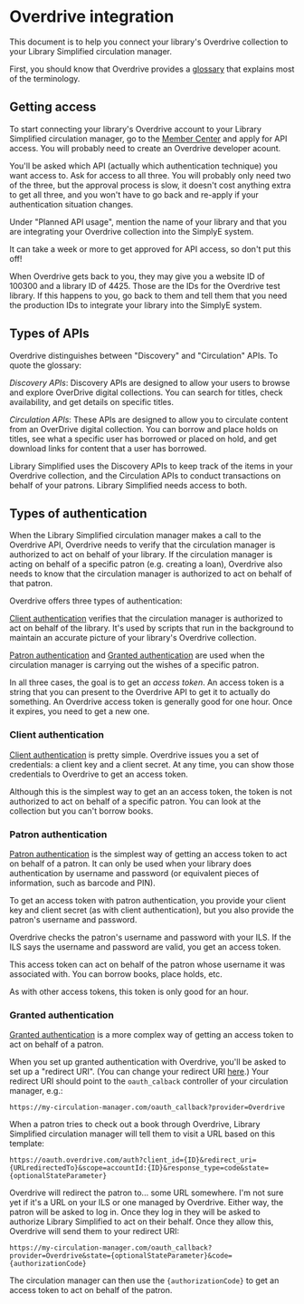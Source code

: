 # Overdrive integration

This document is to help you connect your library's Overdrive
collection to your Library Simplified circulation manager.

First, you should know that Overdrive provides a
[glossary](https://developer.overdrive.com/docs/reference-guide) that
explains most of the terminology.

## Getting access

To start connecting your library's Overdrive account to your Library
Simplified circulation manager, go to the [Member
Center](https://developer.overdrive.com/member-center) and apply for
API access. You will probably need to create an Overdrive developer
acount.

You'll be asked which API (actually which authentication technique)
you want access to. Ask for access to all three. You will probably
only need two of the three, but the approval process is slow, it
doesn't cost anything extra to get all three, and you won't have to go
back and re-apply if your authentication situation changes.

Under "Planned API usage", mention the name of your library and that
you are integrating your Overdrive collection into the SimplyE system.

It can take a week or more to get approved for API access, so don't
put this off!

When Overdrive gets back to you, they may give you a website ID of 100300 and a library ID of 4425. Those are the IDs for the Overdrive test library. If this happens to you, go back to them and tell them that you need the production IDs to integrate your library into the SimplyE system.

## Types of APIs

Overdrive distinguishes between "Discovery" and "Circulation" APIs. To
quote the glossary:

_Discovery APIs_: Discovery APIs are designed to allow your users to
 browse and explore OverDrive digital collections. You can search for
 titles, check availability, and get details on specific titles.

_Circulation APIs_: These APIs are designed to allow you to circulate
 content from an OverDrive digital collection. You can borrow and
 place holds on titles, see what a specific user has borrowed or
 placed on hold, and get download links for content that a user has
 borrowed.

Library Simplified uses the Discovery APIs to keep track of the items
in your Overdrive collection, and the Circulation APIs to conduct
transactions on behalf of your patrons. Library Simplified needs
access to both.

## Types of authentication

When the Library Simplified circulation manager makes a call to the
Overdrive API, Overdrive needs to verify that the circulation manager
is authorized to act on behalf of your library. If the circulation
manager is acting on behalf of a specific patron (e.g. creating a
loan), Overdrive also needs to know that the circulation manager is
authorized to act on behalf of that patron.

Overdrive offers three types of authentication:

[Client
authentication](https://developer.overdrive.com/apis/client-auth)
verifies that the circulation manager is authorized to act on behalf
of the library. It's used by scripts that run in the background to
maintain an accurate picture of your library's Overdrive collection.

[Patron
authentication](https://developer.dev.overdrive.com/apis/patron-auth)
and [Granted
authentication](https://developer.dev.overdrive.com/granted-auth) are
used when the circulation manager is carrying out the wishes of a
specific patron.

In all three cases, the goal is to get an _access token_. An access
token is a string that you can present to the Overdrive API to get it
to actually do something. An Overdrive access token is generally good for one
hour. Once it expires, you need to get a new one.

### Client authentication

[Client
authentication](https://developer.overdrive.com/apis/client-auth) is
pretty simple. Overdrive issues you a set of credentials: a client key
and a client secret. At any time, you can show those credentials to
Overdrive to get an access token.

Although this is the simplest way to get an an access token, the token
is not authorized to act on behalf of a specific patron. You can look
at the collection but you can't borrow books.

### Patron authentication

[Patron
authentication](https://developer.dev.overdrive.com/apis/patron-auth)
is the simplest way of getting an access token to act on behalf of a
patron. It can only be used when your library does authentication by
username and password (or equivalent pieces of information, such as
barcode and PIN).

To get an access token with patron authentication, you provide your
client key and client secret (as with client authentication), but you
also provide the patron's username and password.

Overdrive checks the patron's username and password with your ILS. If
the ILS says the username and password are valid, you get an access token.

This access token can act on behalf of the patron whose username it
was associated with. You can borrow books, place holds, etc.

As with other access tokens, this token is only good for an hour.

### Granted authentication

[Granted authentication](https://developer.overdrive.com/granted-auth)
is a more complex way of getting an access token to act on behalf of a
patron.

When you set up granted authentication with Overdrive, you'll be asked
to set up a "redirect URI". (You can change your redirect URI
[here](https://developer.overdrive.com/member-center/edit-auth-fields).)
Your redirect URI should point to the `oauth_calback` controller of
your circulation manager, e.g.:

```
https://my-circulation-manager.com/oauth_callback?provider=Overdrive
```

When a patron tries to check out a book through Overdrive, Library
Simplified circulation manager will tell them to visit a URL based on
this template:

```
https://oauth.overdrive.com/auth?client_id={ID}&redirect_uri={URLredirectedTo}&scope=accountId:{ID}&response_type=code&state={optionalStateParameter}
```

Overdrive will redirect the patron to... some URL somewhere. I'm not sure yet if it's a URL on your ILS or one managed by Overdrive. Either way, the patron will be
asked to log in. Once they log in they will be asked to authorize
Library Simplified to act on their behalf. Once they allow this,
Overdrive will send them to your redirect URI:

```
https://my-circulation-manager.com/oauth_callback?provider=Overdrive&state={optionalStateParameter}&code={authorizationCode}
```

The circulation manager can then use the `{authorizationCode}` to get
an access token to act on behalf of the patron.
